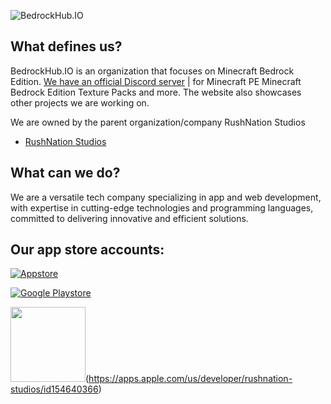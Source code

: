![BedrockHub.IO](https://user-images.githubusercontent.com/24614527/233809161-f4e5c33c-d023-41c8-9959-0c10e2d3881a.png)

## What defines us?
BedrockHub.IO is an organization that focuses on Minecraft Bedrock Edition. [We have an official Discord server](https://discord.bedrockhub.io) | for Minecraft PE Minecraft Bedrock Edition Texture Packs and more. The website also showcases other projects we are working on.

We are owned by the parent organization/company RushNation Studios

- [RushNation Studios](https://rushnation.net) 
## What can we do?
We are a versatile tech company specializing in app and web development, with expertise in cutting-edge technologies and programming languages, committed to delivering innovative and efficient solutions.

## Our app store accounts:
[![Appstore](https://cdn.discordapp.com/attachments/1022232337938911262/1099715580895953006/App_Store.png)](https://apps.apple.com/us/developer/rushnation-studios/id1546403663)

[![Google Playstore](https://cdn.discordapp.com/attachments/1022232337938911262/1099715581281849456/Google_Play.png)](https://play.google.com/store/apps/dev?id=8473970092605055225&hl=gsw&gl=US)

<img src="https://cdn.discordapp.com/attachments/1022232337938911262/1099715580895953006/App_Store.png" width="120">(https://apps.apple.com/us/developer/rushnation-studios/id154640366)

